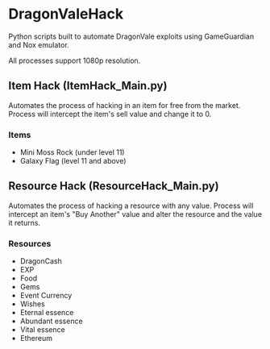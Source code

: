 # DragonValeHack
Python scripts built to automate DragonVale exploits using GameGuardian and Nox emulator.

All processes support 1080p resolution.

## Item Hack (ItemHack_Main.py)
Automates the process of hacking in an item for free from the market.
Process will intercept the item's sell value and change it to 0.

### Items
- Mini Moss Rock (under level 11)
- Galaxy Flag (level 11 and above)

## Resource Hack (ResourceHack_Main.py)
Automates the process of hacking a resource with any value.
Process will intercept an item's "Buy Another" value and alter the resource and the value it returns.

### Resources
- DragonCash
- EXP
- Food
- Gems
- Event Currency
- Wishes
- Eternal essence
- Abundant essence
- Vital essence
- Ethereum